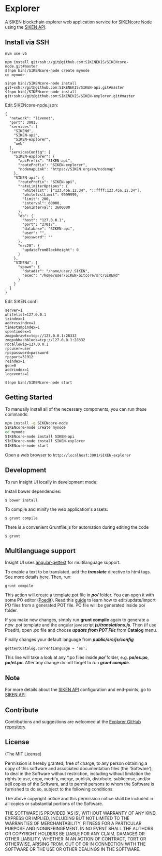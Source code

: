 # Explorer

A SIKEN blockchain explorer web application service for [SIKENcore Node](https://github.com/SIKENEKIS/SIKENcore-node) using the [SIKEN API](https://github.com/SIKENEKIS/SIKEN-api).


## Install via SSH

```
nvm use v6
```

```
npm install git+ssh://git@github.com:SIKENEKIS/SIKENcore-node.git#master
$(npm bin)/SIKENcore-node create mynode
cd mynode 

$(npm bin)/SIKENcore-node install git+ssh://git@github.com:SIKENEKIS/SIKEN-api.git#master
$(npm bin)/SIKENcore-node install git+ssh://git@github.com:SIKENEKIS/SIKEN-explorer.git#master

```

Edit SIKENcore-node.json:
```
{
  "network": "livenet",
  "port": 3001,
  "services": [
    "SIKENd",
    "SIKEN-api",
    "SIKEN-explorer",
    "web"
  ],
  "servicesConfig": {
    "SIKEN-explorer": {
      "apiPrefix": "SIKEN-api",
      "routePrefix": "SIKEN-explorer",
      "nodemapLink": "https://SIKEN.org/en/nodemap"
    },
    "SIKEN-api": {
      "routePrefix": "SIKEN-api",
      "rateLimiterOptions": {
        "whitelist": ["123.456.12.34", "::ffff:123.456.12.34"],
        "whitelistLimit": 9999999,
        "limit": 200,
        "interval": 60000,
        "banInterval": 3600000
      },
      "db": {
        "host": "127.0.0.1",
        "port": "27017",
        "database": "SIKEN-api",
        "user": "",
        "password": ""
      },
      "erc20": {
        "updateFromBlockHeight": 0
      }
    },
    "SIKENd": {
      "spawn": {
        "datadir": "/home/user/.SIKEN",
        "exec": "/home/user/SIKEN-bitcore/src/SIKENd"
      }
    }
  }
}
```

Edit SIKEN.conf:
```
server=1
whitelist=127.0.0.1
txindex=1
addressindex=1
timestampindex=1
spentindex=1
zmqpubrawtx=tcp://127.0.0.1:28332
zmqpubhashblock=tcp://127.0.0.1:28332
rpcallowip=127.0.0.1
rpcuser=user
rpcpassword=password
rpcport=31912
reindex=1
gen=0
addrindex=1
logevents=1
```

```
$(npm bin)/SIKENcore-node start
```


## Getting Started

To manually install all of the necessary components, you can run these commands:

```bash
npm install -g SIKENcore-node
SIKENcore-node create mynode
cd mynode
SIKENcore-node install SIKEN-api
SIKENcore-node install SIKEN-explorer
SIKENcore-node start
```

Open a web browser to `http://localhost:3001/SIKEN-explorer`

## Development

To run Insight UI locally in development mode:

Install bower dependencies:

```
$ bower install
```

To compile and minify the web application's assets:

```
$ grunt compile
```

There is a convenient Gruntfile.js for automation during editing the code

```
$ grunt
```

## Multilanguage support

Insight UI uses [angular-gettext](http://angular-gettext.rocketeer.be) for multilanguage support.

To enable a text to be translated, add the ***translate*** directive to html tags. See more details [here](http://angular-gettext.rocketeer.be/dev-guide/annotate/). Then, run:

```
grunt compile
```

This action will create a template.pot file in ***po/*** folder. You can open it with some PO editor ([Poedit](http://poedit.net)). Read this [guide](http://angular-gettext.rocketeer.be/dev-guide/translate/) to learn how to edit/update/import PO files from a generated POT file. PO file will be generated inside po/ folder.

If you make new changes, simply run **grunt compile** again to generate a new .pot template and the angular javascript ***js/translations.js***. Then (if use Poedit), open .po file and choose ***update from POT File*** from **Catalog** menu.

Finally changes your default language from ***public/src/js/config***

```
gettextCatalog.currentLanguage = 'es';
```

This line will take a look at any *.po files inside ***po/*** folder, e.g.
**po/es.po**, **po/nl.po**. After any change do not forget to run ***grunt
compile***.


## Note

For more details about the [SIKEN API](https://github.com/SIKENEKIS/SIKEN-api) configuration and end-points, go to [SIKEN API](https://github.com/SIKENEKIS/SIKEN-api).

## Contribute

Contributions and suggestions are welcomed at the [Explorer GitHub repository](https://github.com/SIKENEKIS/SIKEN-explorer).


## License
(The MIT License)

Permission is hereby granted, free of charge, to any person obtaining
a copy of this software and associated documentation files (the
'Software'), to deal in the Software without restriction, including
without limitation the rights to use, copy, modify, merge, publish,
distribute, sublicense, and/or sell copies of the Software, and to
permit persons to whom the Software is furnished to do so, subject to
the following conditions:

The above copyright notice and this permission notice shall be
included in all copies or substantial portions of the Software.

THE SOFTWARE IS PROVIDED 'AS IS', WITHOUT WARRANTY OF ANY KIND,
EXPRESS OR IMPLIED, INCLUDING BUT NOT LIMITED TO THE WARRANTIES OF
MERCHANTABILITY, FITNESS FOR A PARTICULAR PURPOSE AND NONINFRINGEMENT.
IN NO EVENT SHALL THE AUTHORS OR COPYRIGHT HOLDERS BE LIABLE FOR ANY
CLAIM, DAMAGES OR OTHER LIABILITY, WHETHER IN AN ACTION OF CONTRACT,
TORT OR OTHERWISE, ARISING FROM, OUT OF OR IN CONNECTION WITH THE
SOFTWARE OR THE USE OR OTHER DEALINGS IN THE SOFTWARE.

